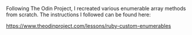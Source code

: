 Following The Odin Project, I recreated various enumerable array methods from scratch. The instructions I followed can be found here:

https://www.theodinproject.com/lessons/ruby-custom-enumerables